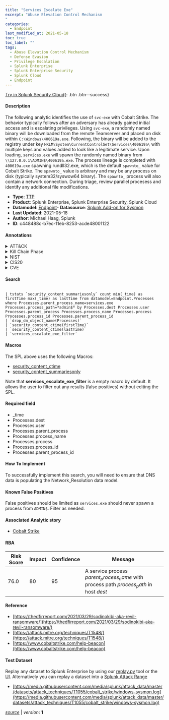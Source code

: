```yaml
---
title: "Services Escalate Exe"
excerpt: "Abuse Elevation Control Mechanism
"
categories:
  - Endpoint
last_modified_at: 2021-05-18
toc: true
toc_label: ""
tags:
  - Abuse Elevation Control Mechanism
  - Defense Evasion
  - Privilege Escalation
  - Splunk Enterprise
  - Splunk Enterprise Security
  - Splunk Cloud
  - Endpoint
---
```




[Try in Splunk Security Cloud](https://www.splunk.com/en_us/products/cyber-security.html){: .btn .btn--success}

#### Description

The following analytic identifies the use of `svc-exe` with Cobalt Strike. The behavior typically follows after an adversary has already gained initial access and is escalating privileges. Using `svc-exe`, a randomly named binary will be downloaded from the remote Teamserver and placed on disk within `C:\Windows\400619a.exe`. Following, the binary will be added to the registry under key `HKLM\System\CurrentControlSet\Services\400619a\` with multiple keys and values added to look like a legitimate service. Upon loading, `services.exe` will spawn the randomly named binary from `\\127.0.0.1\ADMIN$\400619a.exe`. The process lineage is completed with `400619a.exe` spawning rundll32.exe, which is the default `spawnto_` value for Cobalt Strike. The `spawnto_` value is arbitrary and may be any process on disk (typically system32/syswow64 binary). The `spawnto_` process will also contain a network connection. During triage, review parallel procesess and identify any additional file modifications.

- **Type**: [TTP](https://github.com/splunk/security_content/wiki/Detection-Analytic-Types)
- **Product**: Splunk Enterprise, Splunk Enterprise Security, Splunk Cloud
- **Datamodel**: [Endpoint](https://docs.splunk.com/Documentation/CIM/latest/User/Endpoint)- **Datasource**: [Splunk Add-on for Sysmon](https://splunkbase.splunk.com/app/5709)
- **Last Updated**: 2021-05-18
- **Author**: Michael Haag, Splunk
- **ID**: c448488c-b7ec-11eb-8253-acde48001122


#### Annotations

<details>
  <summary>ATT&CK</summary>

<div markdown="1">


| ID             | Technique        |  Tactic             |
| -------------- | ---------------- |-------------------- |
| [T1548](https://attack.mitre.org/techniques/T1548/) | Abuse Elevation Control Mechanism | Defense Evasion, Privilege Escalation |

</div>
</details>


<details>
  <summary>Kill Chain Phase</summary>

<div markdown="1">

* Exploitation


</div>
</details>


<details>
  <summary>NIST</summary>

<div markdown="1">



</div>
</details>

<details>
  <summary>CIS20</summary>

<div markdown="1">



</div>
</details>

<details>
  <summary>CVE</summary>

<div markdown="1">


</div>
</details>

#### Search

```

| tstats `security_content_summariesonly` count min(_time) as firstTime max(_time) as lastTime from datamodel=Endpoint.Processes where Processes.parent_process_name=services.exe Processes.process_path=*admin$* by Processes.dest Processes.user Processes.parent_process Processes.process_name Processes.process Processes.process_id Processes.parent_process_id 
| `drop_dm_object_name(Processes)` 
| `security_content_ctime(firstTime)` 
| `security_content_ctime(lastTime)` 
| `services_escalate_exe_filter`
```

#### Macros
The SPL above uses the following Macros:
* [security_content_ctime](https://github.com/splunk/security_content/blob/develop/macros/security_content_ctime.yml)
* [security_content_summariesonly](https://github.com/splunk/security_content/blob/develop/macros/security_content_summariesonly.yml)

Note that **services_escalate_exe_filter** is a empty macro by default. It allows the user to filter out any results (false positives) without editing the SPL.

#### Required field
* _time
* Processes.dest
* Processes.user
* Processes.parent_process
* Processes.process_name
* Processes.process
* Processes.process_id
* Processes.parent_process_id


#### How To Implement
To successfully implement this search, you will need to ensure that DNS data is populating the Network_Resolution data model.

#### Known False Positives
False positives should be limited as `services.exe` should never spawn a process from `ADMIN$`. Filter as needed.

#### Associated Analytic story
* [Cobalt Strike](/stories/cobalt_strike)




#### RBA

| Risk Score  | Impact      | Confidence   | Message      |
| ----------- | ----------- |--------------|--------------|
| 76.0 | 80 | 95 | A service process $parent_process_name$ with process path $process_path$ in host $dest$ |


#### Reference

* [https://thedfirreport.com/2021/03/29/sodinokibi-aka-revil-ransomware/](https://thedfirreport.com/2021/03/29/sodinokibi-aka-revil-ransomware/)
* [https://attack.mitre.org/techniques/T1548/](https://attack.mitre.org/techniques/T1548/)
* [https://www.cobaltstrike.com/help-beacon](https://www.cobaltstrike.com/help-beacon)



#### Test Dataset
Replay any dataset to Splunk Enterprise by using our [replay.py](https://github.com/splunk/attack_data#using-replaypy) tool or the [UI](https://github.com/splunk/attack_data#using-ui).
Alternatively you can replay a dataset into a [Splunk Attack Range](https://github.com/splunk/attack_range#replay-dumps-into-attack-range-splunk-server)


* [https://media.githubusercontent.com/media/splunk/attack_data/master/datasets/attack_techniques/T1055/cobalt_strike/windows-sysmon.log](https://media.githubusercontent.com/media/splunk/attack_data/master/datasets/attack_techniques/T1055/cobalt_strike/windows-sysmon.log)



[*source*](https://github.com/splunk/security_content/tree/develop/detections/endpoint/services_escalate_exe.yml) \| *version*: **1**